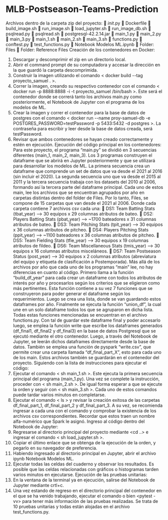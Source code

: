 # MLB-Postseason-Teams-Prediction
Archivos dentro de la carpeta zip del proyecto:
	_init_.py
	Dockerfile
	build_image.sh
	run_image.sh
	load_jupyter.sh
	run_image_db.sh
	psqlread.py
	psqlread.sh
	postgresql-42.2.14.jar
	main_1.py
	main_2.py
	main_3.py
	main_1.sh
	main_2.sh
	main_3.sh
	functions.py
	conftest.py
	test_functions.py
	Notebook Modelos ML.ipynb
	Folder: Files
	Folder: Reference Files
Creación de los contenedores en Docker:
1.	Descargar y descomprimir el zip en un directorio local.
2.	Abrir el command prompt de su computadora y accesar la dirección en la que guardó la carpeta descomprimida.
3.	Construir la imagen utilizando el comando < docker build --tag proyecto_samuel . >.
4.	Correr la imagen, creando su respectivo contenedor con el comando < docker run -p 8888:8888 -i -t proyecto_samuel /bin/bash >. Este será el contenedor donde se correrá tanto los archivos main.py como posteriormente, el Notebook de Jupyter con el programa de los modelos de ML.
5.	Crear la imagen y correr el contenedor para la base de datos de postgres con el comando < docker run --name proy-samuel-db -e POSTGRES_PASSWORD=testPassword -p 5433:5432 -d postgres >. La contraseña para escribir y leer desde la base de datos creada, será testPassword.
6.	Revisar que ambos contenedores se hayan creado correctamente y estén en ejecución.
Ejecución del código principal en los contenedores:
Para este proyecto, el programa “main.py” se dividió en 3 secuencias diferentes (main_1, main_2, main_3). Los 3 programas construyen el dataframe que se abrirá en Jupyter posteriormente y que se utilizará para desarrollar los modelos de ML. 
La primera secuencia crea un dataframe que comprende un set de datos que va desde el 2021 al 2016 (sin incluir el 2020). La segunda secuencia uno que va desde el 2015 al 2011 y la tercera secuencia trabaja con los datasets del 2010 al 2006, formando así la tercera parte del dataframe principal. Cada uno de estos main, lee los archivos que se encuentran agrupados por año en carpetas distintas dentro del folder de Files.
Por lo tanto, Files, se compone de 15 carpetas  que van desde el 2021 al 2006. Donde cada carpeta contiene 7 archivos csv cada una:
	DS1: Team Batting Stats (tbat_year) --> 30 equipos x 29 columnas atributos de bateo.
	DS2: Players Batting Stats (pbat_year) --> ~1700 bateadores x 31 columnas atributos de bateo.
	DS3: Team Pitching Stats (tpit_year) --> 30 equipos x 36 columnas atributos de pitcheo.
	DS4: Players Pitching Stats (ppit_year) --> ~1100 bateadores x 36 columnas atributos de pitcheo.
	DS5: Team Fielding Stats (tfie_year) --> 30 equipos x 19 columnas atributos de fildeo.
	DS6: Team Miscellaneous Stats (tmis_year) --> 30 equipos x 16 columnas atributos misceláneos.
	DS7: Team Postseason Status (post_year) --> 30 equipos x 2 columnas atributos (abreviatura del equipo y etiqueta de clasificación a Postemporada).
Más allá de los archivos por año que cada uno de los programas “main” lee, no hay diferencias en cuanto al código. Primero llama a la función “build_df_year” para cada crear un dataframe con todos los atributos de interés por año y procesarlos según los criterios que se eligieron como más pertinentes. Esta función contiene a su vez 7 funciones que se construyeron para poder generar el dataframe según los requerimientos.
Luego se crea una lista, donde se van guardando estos dataframes por año. Finalmente se ejecuta la función “union_df”, la cual une en un solo dataframe todos los que se agruparon en dicha lista. Todas estas funciones mencionadas se encuentran en el archivo functions.py.
Con tal de guardar este dataframe final y poder accesarlo luego, se emplea la función write que escribe los dataframes generados (df_final1, df_final2 y df_final3) en la base de datos Postgresql que se ejecutó mediante el otro contenedor. Luego, a través del Notebook de Jupyter, se leerán dichos dataframes directamente desde la base de datos. También se emplea una función de pyspark “write.csv”, que permite crear una carpeta llamada “df_final_part_X”, esto para cada uno de los main. Estos archivos también se guardarán en el contenedor del proyecto.
Siguiendo con la lista de instrucciones para ejecutar el código:
7.	Ejecutar el comando < sh main_1.sh >. Este ejecuta la primera secuencia principal del programa (main_1.py). Una vez se complete la instrucción, proceder con < sh main_2.sh >. De igual forma esperar a que se ejecute la orden y seguir con < sh main_3.sh >. Cada uno de estos comandos puede tardar varios minutos en completarse.
8.	Ejecutar el comando < ls > y revisar la creación exitosa de las carpetas df_final_part_1, df_final_part_2 y df_final_part_3. A su vez, se recomienda ingresar a cada una con el comando <cd> y comprobar la existencia de los archivos csv correspondientes. Recordar que estos traen un nombre alfa-numérico que Spark le asignó.
Ingreso al código dentro del Notebook de Jupyter:
9.	Regresarse al directorio principal del proyecto mediante <cd ..> e ingresar el comando < sh load_jupyter.sh >.
10.	Copiar el último enlace que se obtenga de la ejecución de la orden, y pegarlo en su navegador de preferencia.
11.	Habiendo ingresado al directorio principal en Jupyter, abrir el archivo ipynb Notebook Modelos ML.
12.	Ejecutar todas las celdas del cuaderno y observar los resultados. Es posible que las celdas relacionadas con gráficos o histogramas tarden varios minutos en ejecutarse.
Ejecución de las pruebas unitarias:
13.	En la ventana de la terminal ya en ejecución, salirse del Notebook de Jupyter mediante crtl+c.
14.	Una vez estando de regreso en el directorio principal del contenedor en el que se ha venido trabajando, ejecutar el comando <pytest> o bien <pytest -vv> para tener más información de las pruebas realizadas.
Se trata de 10 pruebas unitarias y todas están alojadas en el archivo test_functions.py.


